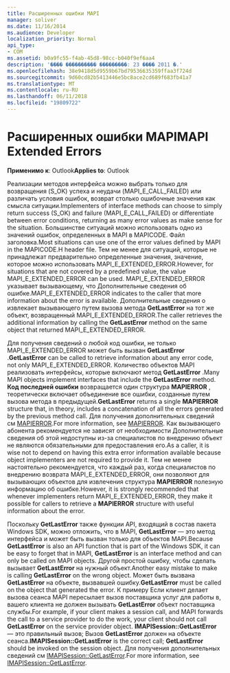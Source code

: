 ```yaml
---
title: Расширенных ошибки MAPI
manager: soliver
ms.date: 11/16/2014
ms.audience: Developer
localization_priority: Normal
api_type:
- COM
ms.assetid: b0a9fc55-f4ab-45d8-98cc-b040f9ef6aa4
description: '���� ���������� ���������: 23 ���� 2011 �.'
ms.openlocfilehash: 38e9418d5d9559b67bd79536635359ffaa3f724d
ms.sourcegitcommit: 9d60cd82b5413446e5bc8ace2cd689f683fb41a7
ms.translationtype: MT
ms.contentlocale: ru-RU
ms.lasthandoff: 06/11/2018
ms.locfileid: "19809722"
---
```

# <a name="mapi-extended-errors"></a><span data-ttu-id="ccdb0-103">Расширенных ошибки MAPI</span><span class="sxs-lookup"><span data-stu-id="ccdb0-103">MAPI Extended Errors</span></span>

  
  
<span data-ttu-id="ccdb0-104">**Применимо к**: Outlook</span><span class="sxs-lookup"><span data-stu-id="ccdb0-104">**Applies to**: Outlook</span></span> 
  
<span data-ttu-id="ccdb0-105">Реализации методов интерфейса можно выбрать только для возвращения (S_OK) успеха и неудачи (MAPI_E_CALL_FAILED) или различать условия ошибок, возврат столько ошибочные значения как смысла ситуации.</span><span class="sxs-lookup"><span data-stu-id="ccdb0-105">Implementers of interface methods can choose to simply return success (S_OK) and failure (MAPI_E_CALL_FAILED) or differentiate between error conditions, returning as many error values as make sense for the situation.</span></span> <span data-ttu-id="ccdb0-106">Большинстве ситуаций можно использовать одно из значений ошибок, определенных в MAPI в MAPICODE. Файл заголовка.</span><span class="sxs-lookup"><span data-stu-id="ccdb0-106">Most situations can use one of the error values defined by MAPI in the MAPICODE.H header file.</span></span> <span data-ttu-id="ccdb0-107">Тем не менее для ситуаций, которые не принадлежат предварительно определенные значения, значение, которое можно использовать MAPI_E_EXTENDED_ERROR.</span><span class="sxs-lookup"><span data-stu-id="ccdb0-107">However, for situations that are not covered by a predefined value, the value MAPI_E_EXTENDED_ERROR can be used.</span></span> <span data-ttu-id="ccdb0-108">MAPI_E_EXTENDED_ERROR указывает вызывающему, что Дополнительные сведения об ошибке.</span><span class="sxs-lookup"><span data-stu-id="ccdb0-108">MAPI_E_EXTENDED_ERROR indicates to the caller that more information about the error is available.</span></span> <span data-ttu-id="ccdb0-109">Дополнительные сведения о извлекает вызывающего путем вызова метода **GetLastError** на тот же объект, возвращенный MAPI_E_EXTENDED_ERROR.</span><span class="sxs-lookup"><span data-stu-id="ccdb0-109">The caller retrieves the additional information by calling the **GetLastError** method on the same object that returned MAPI_E_EXTENDED_ERROR.</span></span> 
  
 <span data-ttu-id="ccdb0-110">Для получения сведений о любой код ошибки, не только MAPI_E_EXTENDED_ERROR может быть вызван **GetLastError** .</span><span class="sxs-lookup"><span data-stu-id="ccdb0-110">**GetLastError** can be called to retrieve information about any error code, not only MAPI_E_EXTENDED_ERROR.</span></span> <span data-ttu-id="ccdb0-111">Количество объектов MAPI реализовать интерфейсы, которые включают метод **GetLastError** .</span><span class="sxs-lookup"><span data-stu-id="ccdb0-111">Many MAPI objects implement interfaces that include the **GetLastError** method.</span></span> <span data-ttu-id="ccdb0-112">**Код последней ошибки** возвращается один структура **MAPIERROR** , теоретически включает объединение все ошибки, созданные путем вызова метода в предыдущей.</span><span class="sxs-lookup"><span data-stu-id="ccdb0-112">**GetLastError** returns a single **MAPIERROR** structure that, in theory, includes a concatenation of all the errors generated by the previous method call.</span></span> <span data-ttu-id="ccdb0-113">Для получения дополнительных сведений см [MAPIERROR](mapierror.md).</span><span class="sxs-lookup"><span data-stu-id="ccdb0-113">For more information, see [MAPIERROR](mapierror.md).</span></span> <span data-ttu-id="ccdb0-114">Как вызывающего абонента рекомендуется не зависят от необходимости Дополнительные сведения об этой недоступны из-за специалистов по внедрению объект не являются обязательными для предоставления его.</span><span class="sxs-lookup"><span data-stu-id="ccdb0-114">As a caller, it is wise not to depend on having this extra error information available because object implementers are not required to provide it.</span></span> <span data-ttu-id="ccdb0-115">Тем не менее настоятельно рекомендуется, что каждый раз, когда специалистов по внедрению возврата MAPI_E_EXTENDED_ERROR, они позволяют для вызывающих объектов для извлечения структура **MAPIERROR** полезную информацию об ошибке.</span><span class="sxs-lookup"><span data-stu-id="ccdb0-115">However, it is strongly recommended that whenever implementers return MAPI_E_EXTENDED_ERROR, they make it possible for callers to retrieve a **MAPIERROR** structure with useful information about the error.</span></span> 
  
<span data-ttu-id="ccdb0-116">Поскольку **GetLastError** также функции API, входящий в состав пакета Windows SDK, можно отложить, что в MAPI, **GetLastError** — это метод интерфейса и может быть вызван только для объектов MAPI.</span><span class="sxs-lookup"><span data-stu-id="ccdb0-116">Because **GetLastError** is also an API function that is part of the Windows SDK, it can be easy to forget that in MAPI, **GetLastError** is an interface method and can only be called on MAPI objects.</span></span> <span data-ttu-id="ccdb0-117">Другой простой ошибку, чтобы сделать вызывает **GetLastError** на нужный объект.</span><span class="sxs-lookup"><span data-stu-id="ccdb0-117">Another easy mistake to make is calling **GetLastError** on the wrong object.</span></span> <span data-ttu-id="ccdb0-118">Может быть вызвана **GetLastError** на объекте, вызвавшей ошибку.</span><span class="sxs-lookup"><span data-stu-id="ccdb0-118">**GetLastError** must be called on the object that generated the error.</span></span> <span data-ttu-id="ccdb0-119">К примеру Если клиент делает вызова сеанса MAPI пересылает вызов поставщика услуг для работы в, вашего клиента не должен вызывать **GetLastError** объект поставщика службы.</span><span class="sxs-lookup"><span data-stu-id="ccdb0-119">For example, if your client makes a session call, and MAPI forwards the call to a service provider to do the work, your client should not call **GetLastError** on the service provider object.</span></span> <span data-ttu-id="ccdb0-120">**IMAPISession::GetLastError** — это правильный вызов; Вызов **GetLastError** должен на объекте сеанса.</span><span class="sxs-lookup"><span data-stu-id="ccdb0-120">**IMAPISession::GetLastError** is the correct call; **GetLastError** should be invoked on the session object.</span></span> <span data-ttu-id="ccdb0-121">Для получения дополнительных сведений см [IMAPISession::GetLastError](imapisession-getlasterror.md).</span><span class="sxs-lookup"><span data-stu-id="ccdb0-121">For more information, see [IMAPISession::GetLastError](imapisession-getlasterror.md).</span></span>
  

